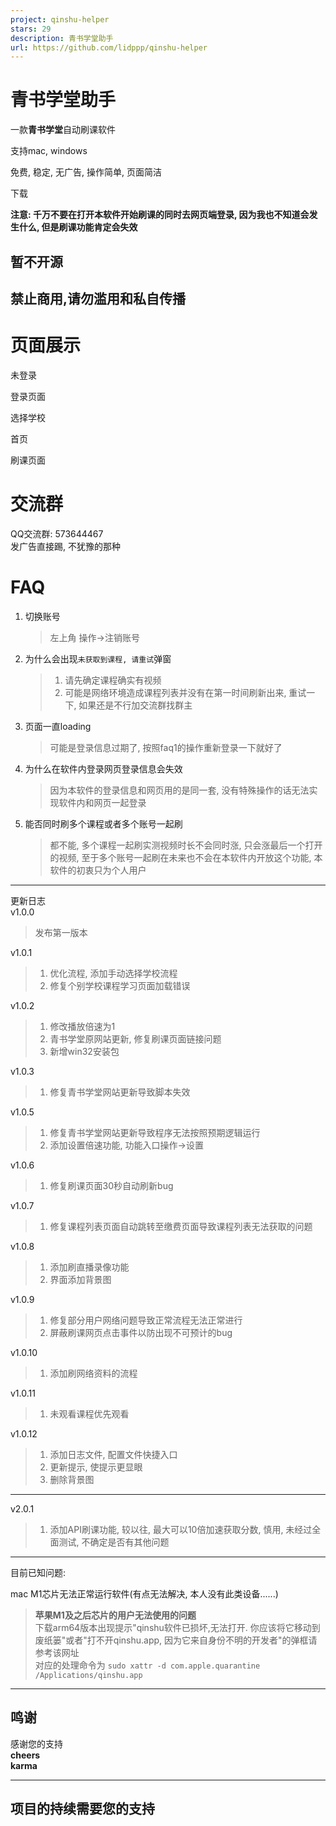 ```yaml
---
project: qinshu-helper
stars: 29
description: 青书学堂助手
url: https://github.com/lidppp/qinshu-helper
---
```


青书学堂助手
======

一款**青书学堂**自动刷课软件

支持mac, windows

免费, 稳定, 无广告, 操作简单, 页面简洁

下载

**注意: 千万不要在打开本软件开始刷课的同时去网页端登录, 因为我也不知道会发生什么, 但是刷课功能肯定会失效**

**暂不开源**
--------

**禁止商用,请勿滥用和私自传播**
------------------

页面展示
====

未登录  

登录页面

选择学校

首页

刷课页面

交流群
===

QQ交流群: 573644467  
发广告直接踢, 不犹豫的那种

FAQ
===

1.  切换账号
    
    > 左上角 操作->注销账号  
    
2.  为什么会出现`未获取到课程, 请重试`弹窗
    
    > 1.  请先确定课程确实有视频
    > 2.  可能是网络环境造成课程列表并没有在第一时间刷新出来, 重试一下, 如果还是不行加交流群找群主
    
3.  页面一直loading
    
    > 可能是登录信息过期了, 按照faq1的操作重新登录一下就好了
    
4.  为什么在软件内登录网页登录信息会失效
    
    > 因为本软件的登录信息和网页用的是同一套, 没有特殊操作的话无法实现软件内和网页一起登录
    
5.  能否同时刷多个课程或者多个账号一起刷
    
    > 都不能, 多个课程一起刷实测视频时长不会同时涨, 只会涨最后一个打开的视频, 至于多个账号一起刷在未来也不会在本软件内开放这个功能, 本软件的初衷只为个人用户
    

* * *

更新日志  
v1.0.0

> 发布第一版本

v1.0.1

> 1.  优化流程, 添加手动选择学校流程
> 2.  修复个别学校课程学习页面加载错误

v1.0.2

> 1.  修改播放倍速为1
> 2.  青书学堂原网站更新, 修复刷课页面链接问题
> 3.  新增win32安装包

v1.0.3

> 1.  修复青书学堂网站更新导致脚本失效

v1.0.5

> 1.  修复青书学堂网站更新导致程序无法按照预期逻辑运行
> 2.  添加设置倍速功能, 功能入口操作->设置

v1.0.6

> 1.  修复刷课页面30秒自动刷新bug

v1.0.7

> 1.  修复课程列表页面自动跳转至缴费页面导致课程列表无法获取的问题

v1.0.8

> 1.  添加刷直播录像功能
> 2.  界面添加背景图

v1.0.9

> 1.  修复部分用户网络问题导致正常流程无法正常进行
> 2.  屏蔽刷课网页点击事件以防出现不可预计的bug

v1.0.10

> 1.  添加刷网络资料的流程

v1.0.11

> 1.  未观看课程优先观看

v1.0.12

> 1.  添加日志文件, 配置文件快捷入口
> 2.  更新提示, 使提示更显眼
> 3.  删除背景图

* * *

v2.0.1

> 1.  添加API刷课功能, 较以往, 最大可以10倍加速获取分数, 慎用, 未经过全面测试, 不确定是否有其他问题

* * *

目前已知问题:

mac M1芯片无法正常运行软件(有点无法解决, 本人没有此类设备......)

> **苹果M1及之后芯片的用户无法使用的问题**  
> 下载arm64版本出现提示"qinshu软件已损坏,无法打开. 你应该将它移动到废纸篓"或者"打不开qinshu.app, 因为它来自身份不明的开发者"的弹框请参考该网址  
> 对应的处理命令为 `sudo xattr -d com.apple.quarantine /Applications/qinshu.app`

* * *

鸣谢
--

感谢您的支持  
**cheers**  
**karma**

* * *

项目的持续需要您的支持
-----------
